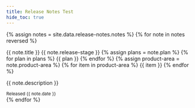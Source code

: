 ```yaml
---
title: Release Notes Test
hide_toc: true
---
```


{% assign notes = site.data.release-notes.notes %}
{% for note in notes reversed %}
<article class="release-note-card">
<div class="release-note-card--box">
  <span class="release-note-card--note-header">{{ note.title }}</span>
  <span class="badge badge--purple">{{ note.release-stage }}</span>
  {% assign plans = note.plan %}
    {% for plan in plans %}
    <span class="badge badge">{{ plan }}</span>
    {% endfor %}
  {% assign product-area = note.product-area %}
    {% for item in product-area %}
    <span class="badge badge--success">{{ item }}</span>
    {% endfor %}
<div class="release-note-card--content">
  <main>
    <p>{{ note.description }}</p>
    <small class="release-note-card--date">Released {{ note.date }}</small>
  </main>
</div>
</div>
</article>
{% endfor %}
